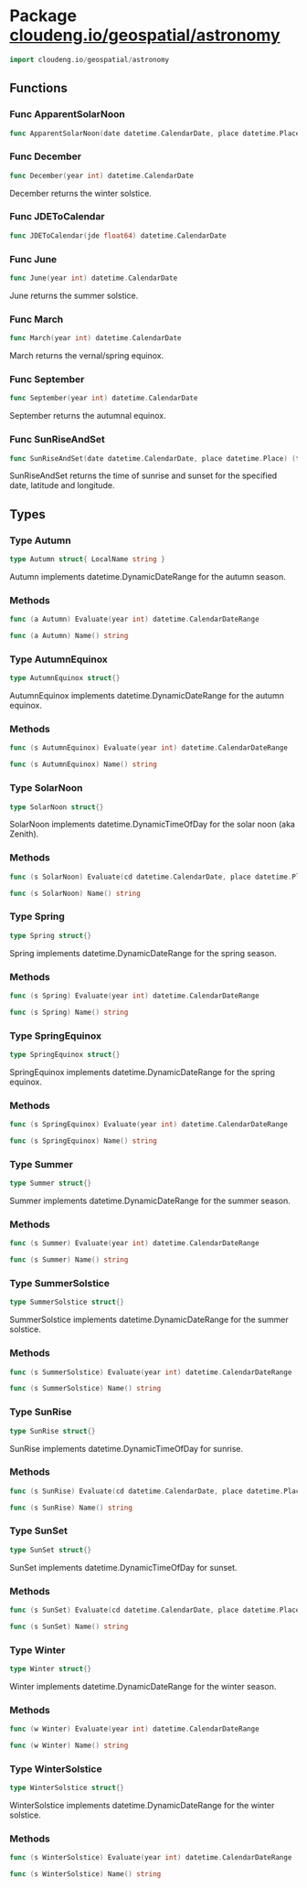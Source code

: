 # Package [cloudeng.io/geospatial/astronomy](https://pkg.go.dev/cloudeng.io/geospatial/astronomy?tab=doc)

```go
import cloudeng.io/geospatial/astronomy
```


## Functions
### Func ApparentSolarNoon
```go
func ApparentSolarNoon(date datetime.CalendarDate, place datetime.Place) time.Time
```

### Func December
```go
func December(year int) datetime.CalendarDate
```
December returns the winter solstice.

### Func JDEToCalendar
```go
func JDEToCalendar(jde float64) datetime.CalendarDate
```

### Func June
```go
func June(year int) datetime.CalendarDate
```
June returns the summer solstice.

### Func March
```go
func March(year int) datetime.CalendarDate
```
March returns the vernal/spring equinox.

### Func September
```go
func September(year int) datetime.CalendarDate
```
September returns the autumnal equinox.

### Func SunRiseAndSet
```go
func SunRiseAndSet(date datetime.CalendarDate, place datetime.Place) (time.Time, time.Time)
```
SunRiseAndSet returns the time of sunrise and sunset for the specified date,
latitude and longitude.



## Types
### Type Autumn
```go
type Autumn struct{ LocalName string }
```
Autumn implements datetime.DynamicDateRange for the autumn season.

### Methods

```go
func (a Autumn) Evaluate(year int) datetime.CalendarDateRange
```


```go
func (a Autumn) Name() string
```




### Type AutumnEquinox
```go
type AutumnEquinox struct{}
```
AutumnEquinox implements datetime.DynamicDateRange for the autumn equinox.

### Methods

```go
func (s AutumnEquinox) Evaluate(year int) datetime.CalendarDateRange
```


```go
func (s AutumnEquinox) Name() string
```




### Type SolarNoon
```go
type SolarNoon struct{}
```
SolarNoon implements datetime.DynamicTimeOfDay for the solar noon (aka
Zenith).

### Methods

```go
func (s SolarNoon) Evaluate(cd datetime.CalendarDate, place datetime.Place) datetime.TimeOfDay
```


```go
func (s SolarNoon) Name() string
```




### Type Spring
```go
type Spring struct{}
```
Spring implements datetime.DynamicDateRange for the spring season.

### Methods

```go
func (s Spring) Evaluate(year int) datetime.CalendarDateRange
```


```go
func (s Spring) Name() string
```




### Type SpringEquinox
```go
type SpringEquinox struct{}
```
SpringEquinox implements datetime.DynamicDateRange for the spring equinox.

### Methods

```go
func (s SpringEquinox) Evaluate(year int) datetime.CalendarDateRange
```


```go
func (s SpringEquinox) Name() string
```




### Type Summer
```go
type Summer struct{}
```
Summer implements datetime.DynamicDateRange for the summer season.

### Methods

```go
func (s Summer) Evaluate(year int) datetime.CalendarDateRange
```


```go
func (s Summer) Name() string
```




### Type SummerSolstice
```go
type SummerSolstice struct{}
```
SummerSolstice implements datetime.DynamicDateRange for the summer solstice.

### Methods

```go
func (s SummerSolstice) Evaluate(year int) datetime.CalendarDateRange
```


```go
func (s SummerSolstice) Name() string
```




### Type SunRise
```go
type SunRise struct{}
```
SunRise implements datetime.DynamicTimeOfDay for sunrise.

### Methods

```go
func (s SunRise) Evaluate(cd datetime.CalendarDate, place datetime.Place) datetime.TimeOfDay
```


```go
func (s SunRise) Name() string
```




### Type SunSet
```go
type SunSet struct{}
```
SunSet implements datetime.DynamicTimeOfDay for sunset.

### Methods

```go
func (s SunSet) Evaluate(cd datetime.CalendarDate, place datetime.Place) datetime.TimeOfDay
```


```go
func (s SunSet) Name() string
```




### Type Winter
```go
type Winter struct{}
```
Winter implements datetime.DynamicDateRange for the winter season.

### Methods

```go
func (w Winter) Evaluate(year int) datetime.CalendarDateRange
```


```go
func (w Winter) Name() string
```




### Type WinterSolstice
```go
type WinterSolstice struct{}
```
WinterSolstice implements datetime.DynamicDateRange for the winter solstice.

### Methods

```go
func (s WinterSolstice) Evaluate(year int) datetime.CalendarDateRange
```


```go
func (s WinterSolstice) Name() string
```







